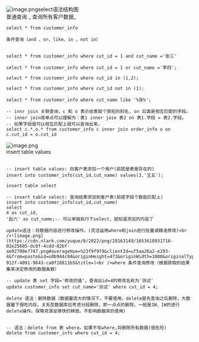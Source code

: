 ![image.png](https://cdn.nlark.com/yuque/0/2022/png/28163149/1653618611918-56d485e6-45b2-478c-a390-9e554eb48ed2.png#averageHue=%23f8f8f8&clientId=uf5aa26a2-e293-4&from=paste&id=u417fcfff&originHeight=707&originWidth=1080&originalType=url&ratio=1&rotation=0&showTitle=false&size=116444&status=done&style=none&taskId=ubcc0e37a-02c3-4883-bad8-73283d5d3b1&title=)select语法结构图 <br />普通查询 _ 查询所有客户数据_
```plsql
select * from customer_info 
```
	条件查询（and 、or、like、in 、not in）
```plsql

select * from customer_info where cut_id = 1 and cut_name ='张三'

select * from customer_info where cut_id = 1 or cut_name ='李四';

select * from customer_info where cut_id in (1,2);

select * from customer_info where cut_id not in (1);

select * from customer_info where cut_name like '%张%';

-- innr join 关联查询，c 和 o 表示给表取个简短的别名, on 后面是相互匹配的字段。
-- inner join简单点可以理解为：表1 inner join 表2 on 表1.字段 = 表2.字段。
-- 如果字段值可以相互匹配上就可以查询出来。
select c.*,o.* from customer_info c inner join order_info o on c.cut_id = o.cut_id

```

![image.png](https://cdn.nlark.com/yuque/0/2022/png/28163149/1653618806897-c648f971-1806-4510-b3ba-58501e6004b5.png#averageHue=%23f8f8f8&clientId=uf5aa26a2-e293-4&from=paste&id=u44b64163&originHeight=267&originWidth=1080&originalType=url&ratio=1&rotation=0&showTitle=false&size=46314&status=done&style=none&taskId=ua834c847-9921-4ab7-915f-142b522358d&title=)<br />insert table values
```plsql

-- insert table values: 向客户表添加一个用户(前提是表是存在的)
insert into customer_info(cut_id,cut_name) values(3,'王五');
```
	insert table select
```plsql
-- insert table select: 查询结果添加到客户表(前提字段个数能匹配上)
insert into customer_info(cut_id,cut_name) 
select 
4 as cut_id,
'赵六' as cut_name;-- 可以单独执行下select，就知道添加的内容了
```
	update语法：将数据内容进行修改操作。(灵活运用where和join进行批量或精准修改)<br />![image.png](https://cdn.nlark.com/yuque/0/2022/png/28163149/1653618931716-02e25605-dc8f-4cdd-82bf-ae92700e7747.png#averageHue=%23f9f9f9&clientId=uf5aa26a2-e293-4&from=paste&id=u0b944c04&originHeight=473&originWidth=1080&originalType=url&ratio=1&rotation=0&showTitle=false&size=73710&status=done&style=none&taskId=u086421cb-912f-4091-9643-ca0f18811b5&title=)<br />where 条件查询修改（根据获取的结果集来决定修改的数据条数）
```plsql
-- update 表 set 字段='修改的值'。查询出id=4的修改名称为'测试'
update customer_info set cut_name='测试' where cut_id = 4;
```
	delete 语法：删除数据（数据量庞大的情况下，不要使用。delete是先查询之后删除，大数据量下很吃内存。关系型数据库应考虑分段删除，即一点点的删除。一般是1W，1W的进行delete操作。保障资源足够快的释放。不影响数据库的使用）
```plsql

-- 语法：delete from 表 where。如果不写where,将删除所有数据(很危险)
delete from customer_info where cut_id = 4;
```
